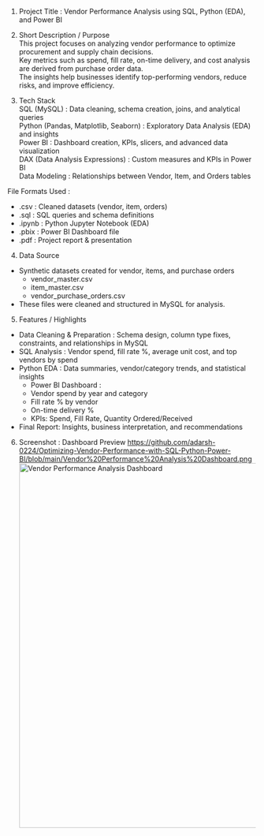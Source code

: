1. Project Title : Vendor Performance Analysis using SQL, Python (EDA), and Power BI

2. Short Description / Purpose  
This project focuses on analyzing vendor performance to optimize procurement and supply chain decisions.  
Key metrics such as spend, fill rate, on-time delivery, and cost analysis are derived from purchase order data.  
The insights help businesses identify top-performing vendors, reduce risks, and improve efficiency.


3. Tech Stack  
SQL (MySQL) : Data cleaning, schema creation, joins, and analytical queries  
Python (Pandas, Matplotlib, Seaborn) : Exploratory Data Analysis (EDA) and insights  
Power BI : Dashboard creation, KPIs, slicers, and advanced data visualization  
DAX (Data Analysis Expressions) : Custom measures and KPIs in Power BI  
Data Modeling : Relationships between Vendor, Item, and Orders tables

File Formats Used :  
  - .csv : Cleaned datasets (vendor, item, orders)  
  - .sql : SQL queries and schema definitions  
  - .ipynb : Python Jupyter Notebook (EDA)  
  - .pbix : Power BI Dashboard file  
  - .pdf : Project report & presentation


4. Data Source  
- Synthetic datasets created for vendor, items, and purchase orders
  - vendor_master.csv
  - item_master.csv
  - vendor_purchase_orders.csv
- These files were cleaned and structured in MySQL for analysis.  


5. Features / Highlights  
- Data Cleaning & Preparation : Schema design, column type fixes, constraints, and relationships in MySQL  
- SQL Analysis : Vendor spend, fill rate %, average unit cost, and top vendors by spend  
- Python EDA : Data summaries, vendor/category trends, and statistical insights  
  - Power BI Dashboard :
  - Vendor spend by year and category  
  - Fill rate % by vendor  
  - On-time delivery %  
  - KPIs: Spend, Fill Rate, Quantity Ordered/Received  
- Final Report: Insights, business interpretation, and recommendations  


6. Screenshot : Dashboard Preview https://github.com/adarsh-0224/Optimizing-Vendor-Performance-with-SQL-Python-Power-BI/blob/main/Vendor%20Performance%20Analysis%20Dashboard.png
   <img width="1371" height="740" alt="Vendor Performance Analysis Dashboard" src="https://github.com/user-attachments/assets/ad1dffed-c500-44f5-85b9-fdf63620ed83" />




